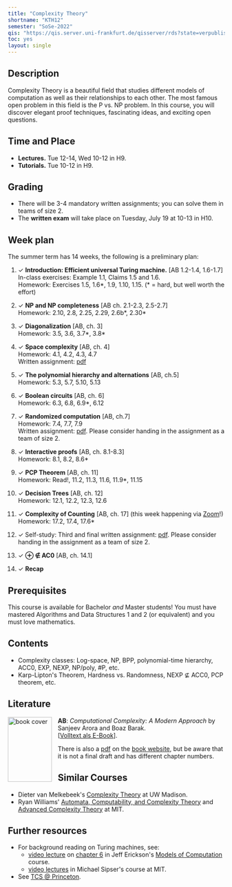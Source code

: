 ```yaml
---
title: "Complexity Theory"
shortname: "KTH12"
semester: "SoSe-2022"
qis: "https://qis.server.uni-frankfurt.de/qisserver/rds?state=verpublish&status=init&vmfile=no&publishid=330124&moduleCall=webInfo&publishConfFile=webInfo&publishSubDir=veranstaltung"
toc: yes
layout: single
---
```


## Description

Complexity Theory is a beautiful field that studies different models of computation as well as their relationships to each other. The most famous open problem in this field is the P vs. NP problem. In this course, you will discover elegant proof techniques, fascinating ideas, and exciting open questions.

## Time and Place

- **Lectures.** Tue 12-14, Wed 10-12 in H9.
- **Tutorials.** Tue 10-12 in H9.

## Grading

- There will be 3-4 mandatory written assignments; you can solve them in teams of size 2.
- The **written exam** will take place on Tuesday, July 19 at 10-13 in H10.

## Week plan

The summer term has 14 weeks, the following is a preliminary plan:

1. ✓ **Introduction: Efficient universal Turing machine.** [AB 1.2-1.4, 1.6-1.7]\
   In-class exercises: Example 1.1, Claims 1.5 and 1.6.\
   Homework: Exercises 1.5, 1.6*, 1.9, 1.10, 1.15. (* = hard, but well worth the effort)

2. ✓ **NP and NP completeness** [AB ch. 2.1-2.3, 2.5-2.7]\
   Homework: 2.10, 2.8, 2.25, 2.29, 2.6b*, 2.30*

3. ✓ **Diagonalization** [AB, ch. 3]\
   Homework: 3.5, 3.6, 3.7*, 3.8*

4. ✓ **Space complexity** [AB, ch. 4]\
   Homework: 4.1, 4.2, 4.3, 4.7\
   Written assignment: [pdf](https://github.com/goethe-tcs/complexity22-assignments/releases/download/latest/complexity-ex1.pdf)

5. ✓ **The polynomial hierarchy and alternations** [AB, ch.5]\
   Homework: 5.3, 5.7, 5.10, 5.13

6. ✓ **Boolean circuits** [AB, ch. 6]\
   Homework: 6.3, 6.8, 6.9*, 6.12

7. ✓ **Randomized computation** [AB, ch.7]\
   Homework: 7.4, 7.7, 7.9\
   Written assignment: [pdf](https://github.com/goethe-tcs/complexity22-assignments/releases/download/latest/complexity-ex2.pdf). Please consider handing in the assignment as a team of size 2.

8. ✓ **Interactive proofs** [AB, ch. 8.1-8.3]\
   Homework: 8.1, 8.2, 8.6*

9. ✓ **PCP Theorem** [AB, ch. 11]\
   Homework: Read!, 11.2, 11.3, 11.6, 11.9*, 11.15

10. ✓ **Decision Trees** [AB, ch. 12]\
   Homework: 12.1, 12.2, 12.3, 12.6

11. ✓ **Complexity of Counting** [AB, ch. 17] (this week happening via [Zoom](https://uni-frankfurt.zoom.us/j/61915979722?pwd=Q01LN3hTeFRyV1FlRGkzYXBvT1Z5QT09)!)\
   Homework: 17.2, 17.4, 17.6*

12. ✓ Self-study: Third and final written assignment: [pdf](https://github.com/goethe-tcs/complexity22-assignments/releases/download/latest/complexity-ex3.pdf). Please consider handing in the assignment as a team of size 2.

13. ✓ **⊕ ∉ AC0** [AB, ch. 14.1]
14. ✓ **Recap**
<!-- 15. **NEXP ⊈ ACC0** [[AB, addendum](https://theory.cs.princeton.edu/uploads/Compbook/accnexp.pdf) · [paper](https://people.csail.mit.edu/rrw/acc-lbs-ccc.pdf)] -->

## Prerequisites

This course is available for Bachelor _and_ Master students!
You must have mastered Algorithms and Data Structures 1 and 2 (or equivalent) and you must love mathematics.

## Contents

- Complexity classes: Log-space, NP, BPP, polynomial-time hierarchy, ACC0, EXP, NEXP, NP/poly, #P, etc.
- Karp-Lipton's Theorem, Hardness vs. Randomness, NEXP ⊈ ACC0, PCP theorem, etc.

## Literature

<a href="https://ubffm.hds.hebis.de/Record/HEB48053893X">
<img src="/complexity/AB-cover.jpg" alt="book cover" width="102" height="150" style="float: left; padding-right: 1em;" /></a>

**AB**: _Computational Complexity: A Modern Approach_ by Sanjeev Arora and Boaz Barak.\
[[Volltext als E-Book](https://ubffm.hds.hebis.de/Record/HEB48053893X)].

There is also a [pdf](https://theory.cs.princeton.edu/complexity/book.pdf) on the [book website](https://theory.cs.princeton.edu/complexity/), but be aware that it is not a final draft and has different chapter numbers.

## Similar Courses

- Dieter van Melkebeek's [Complexity Theory](https://pages.cs.wisc.edu/~dieter/Courses/2016s-CS710/Lectures/) at UW Madison.
- Ryan Williams' [Automata, Computability, and Complexity Theory](https://people.csail.mit.edu/rrw/6.045-2020/) and [Advanced Complexity Theory](https://people.csail.mit.edu/rrw/6.841-2019/841.html) at MIT.

## Further resources

- For background reading on Turing machines, see:
  - [video lecture](https://mediaspace.illinois.edu/media/t/1_hv9tuhrn/223561603) on [chapter 6](https://jeffe.cs.illinois.edu/teaching/algorithms/models/06-turing-machines.pdf) in Jeff Erickson's [Models of Computation](https://jeffe.cs.illinois.edu/teaching/algorithms/#models) course.
  - [video lectures](https://ocw.mit.edu/courses/18-404j-theory-of-computation-fall-2020/video_galleries/video-lectures/) in Michael Sipser's course at MIT.
- See [TCS @ Princeton](https://theory.cs.princeton.edu/online-resources.html).
